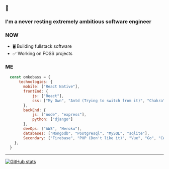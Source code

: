 ### 👋

### I'm a never resting extremely ambitious software engineer

### NOW
- 🖥️ Building fullstack software
- ✅ Working on FOSS projects

### ME
```javascript
  const omkobass = {
      technologies: {
        mobile: ["React Native"],
        frontEnd: {
            js: ["React"],
            css: ["My Own", "Antd (Trying to switch from it)", "Chakra"]
        },
        backEnd: {
            js: ["node", "express"],
            python: ["django"]
        },
        devOps: ["AWS", "Heroku"],
        databases: ["Mongodb", "Postgresql", "MySQL", "sqlite"],
        Secondary: ["Firebase", "PHP (Don't like it)", "Vue", "Go", "C#"]
    },
  }
```

___

[![GitHub stats](https://github-readme-stats.vercel.app/api?username=omkobass)](https://github.com/omkobass/github-readme-stats)
